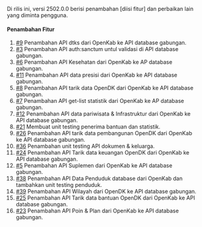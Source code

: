 Di rilis ini, versi 2502.0.0 berisi penambahan [diisi fitur] dan perbaikan lain yang diminta pengguna.

#### Penambahan Fitur

1. [#9](https://github.com/OpenSID/API-Database-Gabungan/issues/9) Penambahan API dtks dari OpenKab ke API database gabungan.
2. [#3](https://github.com/OpenSID/API-Database-Gabungan/issues/3) Penambahan API auth:sanctum untul validasi di API database gabungan.
3. [#6](https://github.com/OpenSID/API-Database-Gabungan/issues/6) Penambahan API Kesehatan dari OpenKab ke AP database gabungan.
4. [#11](https://github.com/OpenSID/API-Database-Gabungan/issues/11) Penambahan API data presisi dari OpenKab ke API database gabungan.
5. [#8](https://github.com/OpenSID/API-Database-Gabungan/issues/8) Penambahan API tarik data OpenDK dari OpenKab ke API database gabungan.
6. [#7](https://github.com/OpenSID/API-Database-Gabungan/issues/7) Penambahan API get-list statistik dari OpenKab ke AP database gabungan.
7. [#12](https://github.com/OpenSID/API-Database-Gabungan/issues/12) Penambahan API data pariwisata & Infrastruktur dari OpenKab ke API database gabungan.
8. [#21](https://github.com/OpenSID/API-Database-Gabungan/issues/21) Membuat unit testing penerima bantuan dan statistik.
9. [#26](https://github.com/OpenSID/API-Database-Gabungan/issues/26) Penambahan API tarik data pembangunan OpenDK dari OpenKab ke API database gabungan.
10. [#36](https://github.com/OpenSID/API-Database-Gabungan/issues/36) Penambahan unit testing  API dokumen & keluarga.
11. [#24](https://github.com/OpenSID/API-Database-Gabungan/issues/24) Penambahan API Tarik data keuangan OpenDK dari OpenKab ke API database gabungan.
12. [#5](https://github.com/OpenSID/API-Database-Gabungan/issues/5) Penambahan API Suplemen dari OpenKab ke API database gabungan.
13. [#38](https://github.com/OpenSID/API-Database-Gabungan/issues/38) Penambahan API Data Penduduk database dari OpenKab dan tambahkan unit testing penduduk.
14. [#39](https://github.com/OpenSID/API-Database-Gabungan/issues/39) Penambahan API Wilayah dari OpenDK ke API database gabungan.
15. [#25](https://github.com/OpenSID/API-Database-Gabungan/issues/25) Penambahan API Tarik data bantuan OpenDK dari OpenKab ke API database gabungan.
16. [#23](https://github.com/OpenSID/API-Database-Gabungan/issues/23) Penambahan API Poin & Plan dari OpenKab ke API database gabungan.